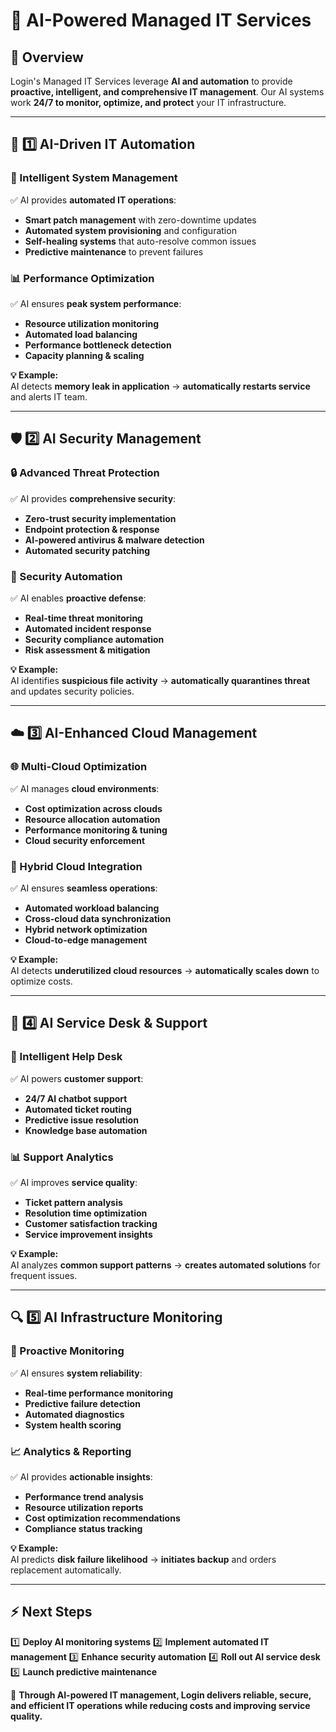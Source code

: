 # 🔧 AI-Powered Managed IT Services

## 📌 Overview
Login's Managed IT Services leverage **AI and automation** to provide **proactive, intelligent, and comprehensive IT management**. Our AI systems work **24/7 to monitor, optimize, and protect** your IT infrastructure.

---

## 🤖 1️⃣ AI-Driven IT Automation
### **🎯 Intelligent System Management**
✅ AI provides **automated IT operations**:
- **Smart patch management** with zero-downtime updates
- **Automated system provisioning** and configuration
- **Self-healing systems** that auto-resolve common issues
- **Predictive maintenance** to prevent failures

### **📊 Performance Optimization**
✅ AI ensures **peak system performance**:
- **Resource utilization monitoring**
- **Automated load balancing**
- **Performance bottleneck detection**
- **Capacity planning & scaling**

**💡 Example:**  
AI detects **memory leak in application** → **automatically restarts service** and alerts IT team.

---

## 🛡️ 2️⃣ AI Security Management
### **🔒 Advanced Threat Protection**
✅ AI provides **comprehensive security**:
- **Zero-trust security implementation**
- **Endpoint protection & response**
- **AI-powered antivirus & malware detection**
- **Automated security patching**

### **🎯 Security Automation**
✅ AI enables **proactive defense**:
- **Real-time threat monitoring**
- **Automated incident response**
- **Security compliance automation**
- **Risk assessment & mitigation**

**💡 Example:**  
AI identifies **suspicious file activity** → **automatically quarantines threat** and updates security policies.

---

## ☁️ 3️⃣ AI-Enhanced Cloud Management
### **🌐 Multi-Cloud Optimization**
✅ AI manages **cloud environments**:
- **Cost optimization across clouds**
- **Resource allocation automation**
- **Performance monitoring & tuning**
- **Cloud security enforcement**

### **🔄 Hybrid Cloud Integration**
✅ AI ensures **seamless operations**:
- **Automated workload balancing**
- **Cross-cloud data synchronization**
- **Hybrid network optimization**
- **Cloud-to-edge management**

**💡 Example:**  
AI detects **underutilized cloud resources** → **automatically scales down** to optimize costs.

---

## 🎯 4️⃣ AI Service Desk & Support
### **🤝 Intelligent Help Desk**
✅ AI powers **customer support**:
- **24/7 AI chatbot support**
- **Automated ticket routing**
- **Predictive issue resolution**
- **Knowledge base automation**

### **📊 Support Analytics**
✅ AI improves **service quality**:
- **Ticket pattern analysis**
- **Resolution time optimization**
- **Customer satisfaction tracking**
- **Service improvement insights**

**💡 Example:**  
AI analyzes **common support patterns** → **creates automated solutions** for frequent issues.

---

## 🔍 5️⃣ AI Infrastructure Monitoring
### **📡 Proactive Monitoring**
✅ AI ensures **system reliability**:
- **Real-time performance monitoring**
- **Predictive failure detection**
- **Automated diagnostics**
- **System health scoring**

### **📈 Analytics & Reporting**
✅ AI provides **actionable insights**:
- **Performance trend analysis**
- **Resource utilization reports**
- **Cost optimization recommendations**
- **Compliance status tracking**

**💡 Example:**  
AI predicts **disk failure likelihood** → **initiates backup** and orders replacement automatically.

---

## ⚡ Next Steps
1️⃣ **Deploy AI monitoring systems**
2️⃣ **Implement automated IT management**
3️⃣ **Enhance security automation**
4️⃣ **Roll out AI service desk**
5️⃣ **Launch predictive maintenance**

🚀 **Through AI-powered IT management, Login delivers reliable, secure, and efficient IT operations while reducing costs and improving service quality.** 